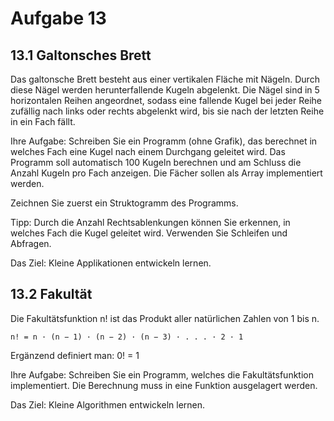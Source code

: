 # Aufgabe 13
## 13.1 Galtonsches Brett

Das galtonsche Brett besteht aus einer vertikalen Fläche mit Nägeln. Durch diese Nägel werden
herunterfallende Kugeln abgelenkt. Die Nägel sind in 5 horizontalen Reihen angeordnet, sodass eine
fallende Kugel bei jeder Reihe zufällig nach links oder rechts abgelenkt wird, bis sie nach der
letzten Reihe in ein Fach fällt.

Ihre Aufgabe: Schreiben Sie ein Programm (ohne Grafik), das berechnet in welches Fach eine
Kugel nach einem Durchgang geleitet wird. Das Programm soll automatisch 100 Kugeln berechnen
und am Schluss die Anzahl Kugeln pro Fach anzeigen. Die Fächer sollen als Array implementiert werden.

Zeichnen Sie zuerst ein Struktogramm des Programms.

Tipp: Durch die Anzahl Rechtsablenkungen können Sie erkennen, in welches Fach die Kugel
geleitet wird. Verwenden Sie Schleifen und Abfragen.

Das Ziel: Kleine Applikationen entwickeln lernen. 

## 13.2 Fakultät
Die Fakultätsfunktion n! ist das Produkt aller natürlichen Zahlen von 1 bis n.

`n! = n · (n − 1) · (n − 2) · (n − 3) · . . . · 2 · 1`

Ergänzend definiert man: 0! = 1

Ihre Aufgabe: Schreiben Sie ein Programm, welches die Fakultätsfunktion implementiert.
Die Berechnung muss in eine Funktion ausgelagert werden.

Das Ziel: Kleine Algorithmen entwickeln lernen.